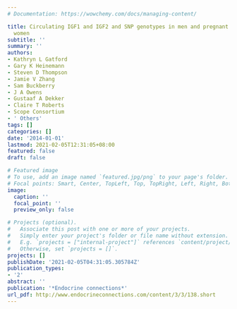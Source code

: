 ```yaml
---
# Documentation: https://wowchemy.com/docs/managing-content/

title: Circulating IGF1 and IGF2 and SNP genotypes in men and pregnant and non-pregnant
  women
subtitle: ''
summary: ''
authors:
- Kathryn L Gatford
- Gary K Heinemann
- Steven D Thompson
- Jamie V Zhang
- Sam Buckberry
- J A Owens
- Gustaaf A Dekker
- Claire T Roberts
- Scope Consortium
- ' Others'
tags: []
categories: []
date: '2014-01-01'
lastmod: 2021-02-05T12:31:05+08:00
featured: false
draft: false

# Featured image
# To use, add an image named `featured.jpg/png` to your page's folder.
# Focal points: Smart, Center, TopLeft, Top, TopRight, Left, Right, BottomLeft, Bottom, BottomRight.
image:
  caption: ''
  focal_point: ''
  preview_only: false

# Projects (optional).
#   Associate this post with one or more of your projects.
#   Simply enter your project's folder or file name without extension.
#   E.g. `projects = ["internal-project"]` references `content/project/deep-learning/index.md`.
#   Otherwise, set `projects = []`.
projects: []
publishDate: '2021-02-05T04:31:05.305784Z'
publication_types:
- '2'
abstract: ''
publication: '*Endocrine connections*'
url_pdf: http://www.endocrineconnections.com/content/3/3/138.short
---
```

